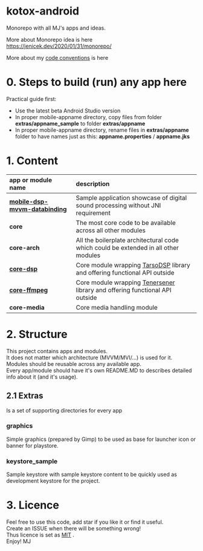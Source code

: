 # kotox-android
Monorepo with all MJ's apps and ideas.  



More about Monorepo idea is here https://jenicek.dev/2020/01/31/monorepo/     

More about my [code conventions](code-conventions.md) is here

# 0. Steps to build (run) any app here  
Practical guide first:

- Use the latest beta Android Studio version
- In proper mobile-appname directory, copy files from folder **extras/appname_sample** to folder **extras/appname** 
- In proper mobile-appname directory, rename files in **extras/appname** folder to have names just as this: **appname.properties** / **appname.jks**

# 1. Content

| app or module name                                                                         | description                                                                                                                |
|:-------------------------------------------------------------------------------------------|:---------------------------------------------------------------------------------------------------------------------------|
| **[mobile-dsp-mvvm-databinding](./mobile-dsp-mvvm-databinding/readme.md)**                 | Sample application showcase of digital sound processing without JNI requirement          |                                                                              
| **core**                                                                                   | The most core code to be available across all other modules                                                                |
| **core-arch**                                                                              | All the boilerplate architectural code which could be extended in all other modules                                        |
| **[core-dsp](./core-dsp/readme.md)**                                                       | Core module wrapping [TarsoDSP](https://github.com/JorenSix/TarsosDSP) library and offering functional API outside         |
| **[core-ffmpeg](./core-ffmpeg/readme.md)**                                                 | Core module wrapping [Tenersener](https://github.com/tanersener/mobile-ffmpeg) library and offering functional API outside |
| **core-media**                                                                             | Core media handling module                                                                                                 |




# 2. Structure
This project contains apps and modules.   
It does not matter which architecture (MVVM/MVI/...) is used for it.  
Modules should be reusable across any available app.  
Every app/module should have it's own README.MD to describes detailed info about it (and it's usage).  


## 2.1 Extras
Is a set of supporting directories for every app
### graphics
Simple graphics (prepared by Gimp) to be used as base for launcher icon or banner for playstore.  
### keystore_sample
Sample keystore with sample keystore content to be quickly used as development keystore for the project.

# 3. Licence
Feel free to use this code, add star if you like it or find it useful.  
Create an ISSUE when there will be something wrong!  
Thus licence is set as [MIT](LICENSE) .  
Enjoy! MJ